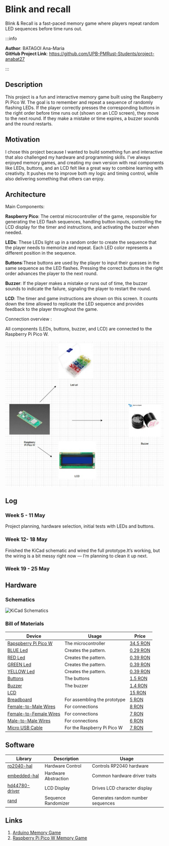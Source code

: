 # Blink and recall

Blink & Recall is a fast-paced memory game where players repeat random LED sequences before time runs out.

:::info 

**Author**: BATAGOI Ana-Maria \
**GitHub Project Link**: https://github.com/UPB-PMRust-Students/project-anabat27

:::

## Description

This project is a fun and interactive memory game built using the Raspberry Pi Pico W. The goal is to remember and repeat a sequence of randomly flashing LEDs. If the player correctly presses the corresponding buttons in the right order before time runs out (shown on an LCD screen), they move to the next round. If they make a mistake or time expires, a buzzer sounds and the round restarts.

## Motivation

I chose this project because I wanted to build something fun and interactive that also challenged my hardware and programming skills. I’ve always enjoyed memory games, and creating my own version with real components like LEDs, buttons, and an LCD felt like a great way to combine learning with creativity. It pushes me to improve both my logic and timing control, while also delivering something that others can enjoy.

## Architecture 

Main Components:

**Raspberry Pico**: The central microcontroller of the game, responsible for generating the LED flash sequences, handling button inputs, controlling the LCD display for the timer and instructions, and activating the buzzer when needed.
    
**LEDs**: These LEDs light up in a random order to create the sequence that the player needs to memorize and repeat. Each LED color represents a different position in the sequence.
    
**Buttons**:These buttons are used by the player to input their guesses in the same sequence as the LED flashes. Pressing the correct buttons in the right order advances the player to the next round.
    
**Buzzer**:  If the player makes a mistake or runs out of time, the buzzer sounds to indicate the failure, signaling the player to restart the round.

**LCD**: The timer and game instructions are shown on this screen. It counts down the time allowed to replicate the LED sequence and provides feedback to the player throughout the game.

Connection overview : 

All components (LEDs, buttons, buzzer, and LCD) are connected to the Raspberry Pi Pico W.

   ![Architecture photo](./Architecture.svg)



## Log

<!-- write every week your progress here -->

### Week 5 - 11 May
Project planning, hardware selection, initial tests with LEDs and buttons.

### Week 12- 18 May
Finished the KiCad schematic and wired the full prototype.It’s working, but the wiring is a bit messy right now — I’m planning to clean it up next.

### Week 19 - 25 May


## Hardware


### Schematics

 ![KiCad Schematics](./blink_and_recall.kicad_sch)

### Bill of Materials

<!-- Fill out this table with all the hardware components that you might need.

The format is 
```
| [Device](link://to/device) | This is used ... | [price](link://to/store) |

```

-->

| Device | Usage | Price |
|--------|--------|-------|
| [Rapspberry Pi Pico W](https://www.raspberrypi.com/documentation/microcontrollers/pico-series.html) | The microcontroller | [34.5 RON](https://www.optimusdigital.ro/ro/placi-raspberry-pi/12394-raspberry-pi-pico-w.html?search_query=raspberry+pi+pico+w&results=26) |
| [BLUE Led](https://descargas.cetronic.es/WW05A3SBQ4-N.pdf) | Creates the pattern. | [0.29 RON](https://www.optimusdigital.ro/ro/optoelectronice-led-uri/12237-led-albastru-de-5-mm.html?search_query=LED+albastru&results=64) |
| [RED Led](https://www.farnell.com/datasheets/1498852.pdf) | Creates the pattern.  | [0.39 RON](https://www.optimusdigital.ro/ro/optoelectronice-led-uri/29-led-set-3-culori-x-10-pcs-fiecare.html?search_query=LED+albastru&results=64) |
| [GREEN Led](https://www.farnell.com/datasheets/2724776.pdf) | Creates the pattern.  | [0.39 RON](https://www.optimusdigital.ro/ro/optoelectronice-led-uri/38-led-verde.html?search_query=LED+albastru&results=64) |
| [YELLOW Led](https://www.farnell.com/datasheets/1660999.pdf) | Creates the pattern.  | [0.39 RON](https://www.optimusdigital.ro/ro/optoelectronice-led-uri/37-led-galben.html?search_query=LED+albastru&results=64) |
| [Buttons](https://www.electronicwings.com/components/pushbutton-switch-6-pin/1/datasheet) | The buttons | [1.5 RON](https://www.optimusdigital.ro/ro/butoane-i-comutatoare/1119-buton-6x6x6.html?search_query=BUTOANE&results=190) |
| [Buzzer](https://www.farnell.com/datasheets/2171929.pdf) | The buzzer | [1.4 RON](https://www.optimusdigital.ro/ro/audio-buzzere/633-buzzer-activ-de-5-v.html?search_query=BUzzer&results=61) |
| [LCD](https://www.farnell.com/datasheets/58820.pdf) | | [15 RON](https://www.optimusdigital.ro/ro/optoelectronice-lcd-uri/62-lcd-1602-cu-interfata-i2c-si-backlight-galben-verde.html?search_query=lcd&results=218) |
| [Breadboard](https://components101.com/sites/default/files/component_datasheet/Breadboard%20Datasheet.pdf) | For assembling the prototype | [5 RON](https://www.optimusdigital.ro/ro/prototipare-breadboard-uri/44-breadboard-400-points.html?search_query=BREADBORD&results=4) |
| [Female-to-Male Wires](https://www.tubesandmore.com/sites/default/files/associated_files/s-w604_spec.pdf) | For connections | [8 RON](https://www.optimusdigital.ro/ro/toate-produsele/877-set-fire-mama-tata-40p-15-cm.html?search_query=FIRE&results=429) |
| [Female-to-Female Wires](https://www.tubesandmore.com/sites/default/files/associated_files/s-w604_spec.pdf) | For connections | [7 RON](https://www.optimusdigital.ro/ro/fire-fire-mufate/881-set-fire-mama-mama-40p-15-cm.html?search_query=FIRE&results=429) |
| [Male-to-Male Wires](https://www.tubesandmore.com/sites/default/files/associated_files/s-w604_spec.pdf) | For connections | [6 RON](https://www.optimusdigital.ro/ro/fire-fire-mufate/886-set-fire-tata-tata-40p-15-cm.html?search_query=FIRE&results=429) |
| [Micro USB Cable](https://www.farnell.com/datasheets/2562324.pdf) | For the Raspberry Pi Pico W | [7 RON](https://www.optimusdigital.ro/ro/cabluri-cabluri-usb/497-cablu-micro-usb-1-m-negru.html?srsltid=AfmBOoozeNJX8JF0fHE585r9BX80C-0BVO7Po9wrUMpeRC0OaZvJtul4) |

## Software

| Library | Description | Usage |
|---------|-------------|-------|
|[rp2040-hal](https://github.com/rp-rs/rp-hal)|Hardware Control|Controls RP2040 hardware|
|[embedded-hal](https://github.com/rust-embedded/embedded-hal)|Hardware Abstraction |Common hardware driver traits|
|[hd44780-driver](https://github.com/JohnDoneth/hd44780-driver)|LCD Display |Drives LCD character display|
|[rand](https://github.com/rust-random/rand)|Sequence Randomizer |Generates random number sequences|

## Links

<!-- Add a few links that inspired you and that you think you will use for your project -->

1. [Arduino Memory Game](https://www.youtube.com/watch?v=FZLmSVf_AiY&ab_channel=RGInnovations)
2. [Raspberry Pi Pico W Memory Game](https://www.youtube.com/watch?v=e_GmsmDD8bI&ab_channel=LoriPfahler)
